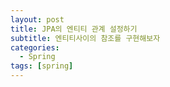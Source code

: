 ```yaml
---
layout: post
title: JPA의 엔티티 관계 설정하기
subtitle: 엔티티사이의 참조를 구현해보자
categories: 
  - Spring
tags: [spring]
---
```

